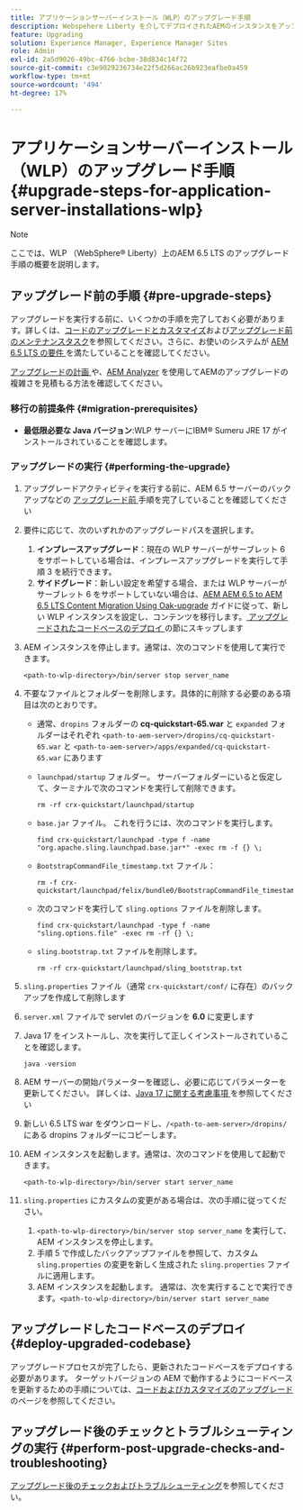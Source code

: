 ```yaml
---
title: アプリケーションサーバーインストール（WLP）のアップグレード手順
description: Webspehere Liberty を介してデプロイされたAEMのインスタンスをアップグレードする方法について説明します。
feature: Upgrading
solution: Experience Manager, Experience Manager Sites
role: Admin
exl-id: 2a5d9026-49bc-4766-bcbe-38d834c14f72
source-git-commit: c3e9029236734e22f5d266ac26b923eafbe0a459
workflow-type: tm+mt
source-wordcount: '494'
ht-degree: 17%

---
```


# アプリケーションサーバーインストール（WLP）のアップグレード手順 {#upgrade-steps-for-application-server-installations-wlp}

>[!NOTE]
>
>ここでは、WLP （WebSphere® Liberty）上のAEM 6.5 LTS のアップグレード手順の概要を説明します。

## アップグレード前の手順 {#pre-upgrade-steps}

アップグレードを実行する前に、いくつかの手順を完了しておく必要があります。詳しくは、[コードのアップグレードとカスタマイズ](/help/sites-deploying/upgrading-code-and-customizations.md)および[アップグレード前のメンテナンスタスク](/help/sites-deploying/pre-upgrade-maintenance-tasks.md)を参照してください。さらに、お使いのシステムが [AEM 6.5 LTS の要件 ](/help/sites-deploying/technical-requirements.md) を満たしていることを確認してください。

[ アップグレードの計画 ](/help/sites-deploying/upgrade-planning.md) や、[AEM Analyzer](/help/sites-deploying/pattern-detector.md) を使用してAEMのアップグレードの複雑さを見積もる方法を確認してください。

### 移行の前提条件 {#migration-prerequisites}

* **最低限必要な Java バージョン**:WLP サーバーにIBM® Sumeru JRE 17 がインストールされていることを確認します。

### アップグレードの実行 {#performing-the-upgrade}

1. アップグレードアクティビティを実行する前に、AEM 6.5 サーバーのバックアップなどの [ アップグレード前 ](#pre-upgrade-steps) 手順を完了していることを確認してください
1. 要件に応じて、次のいずれかのアップグレードパスを選択します。
   1. **インプレースアップグレード**：現在の WLP サーバーがサーブレット 6 をサポートしている場合は、インプレースアップグレードを実行して手順 3 を続行できます。
   1. **サイドグレード**：新しい設定を希望する場合、または WLP サーバーがサーブレット 6 をサポートしていない場合は、[AEM AEM 6.5 to AEM 6.5 LTS Content Migration Using Oak-upgrade](/help/sites-deploying/aem-65-to-aem-65lts-content-migration-using-oak-upgrade.md) ガイドに従って、新しい WLP インスタンスを設定し、コンテンツを移行します。[ アップグレードされたコードベースのデプロイ ](#deploy-upgraded-codebase) の節にスキップします

1. AEM インスタンスを停止します。通常は、次のコマンドを使用して実行できます。

   ```shell
   <path-to-wlp-directory>/bin/server stop server_name
   ```

1. 不要なファイルとフォルダーを削除します。具体的に削除する必要のある項目は次のとおりです。

   * 通常、`dropins` フォルダーの **cq-quickstart-65.war** と `expanded` フォルダーはそれぞれ `<path-to-aem-server>/dropins/cq-quickstart-65.war` と `<path-to-aem-server>/apps/expanded/cq-quickstart-65.war` にあります
   * `launchpad/startup` フォルダー。 サーバーフォルダーにいると仮定して、ターミナルで次のコマンドを実行して削除できます。

     ```shell
     rm -rf crx-quickstart/launchpad/startup
     ```

   * `base.jar` ファイル。 これを行うには、次のコマンドを実行します。

     ```shell
     find crx-quickstart/launchpad -type f -name "org.apache.sling.launchpad.base.jar*" -exec rm -f {} \;
     ```

   * `BootstrapCommandFile_timestamp.txt` ファイル：

     ```shell
     rm -f crx-quickstart/launchpad/felix/bundle0/BootstrapCommandFile_timestamp.txt
     ```

   * 次のコマンドを実行して `sling.options` ファイルを削除します。

     ```shell
     find crx-quickstart/launchpad -type f -name "sling.options.file" -exec rm -rf {} \; 
     ```

   * `sling.bootstrap.txt` ファイルを削除します。

     ```shell
     rm -rf crx-quickstart/launchpad/sling_bootstrap.txt
     ```

1. `sling.properties` ファイル（通常 `crx-quickstart/conf/` に存在）のバックアップを作成して削除します
1. `server.xml` ファイルで servlet のバージョンを **6.0** に変更します
1. Java 17 をインストールし、次を実行して正しくインストールされていることを確認します。

   ```shell
   java -version
   ```

1. AEM サーバーの開始パラメーターを確認し、必要に応じてパラメーターを更新してください。 詳しくは、[Java 17 に関する考慮事項 ](/help/sites-deploying/custom-standalone-install.md#java-17-considerations-java-considerations) を参照してください
1. 新しい 6.5 LTS war をダウンロードし、`/<path-to-aem-server>/dropins/` にある dropins フォルダーにコピーします。
1. AEM インスタンスを起動します。通常は、次のコマンドを使用して起動できます。

   ```shell
   <path-to-wlp-directory>/bin/server start server_name
   ```

1. `sling.properties` にカスタムの変更がある場合は、次の手順に従ってください。

   1. `<path-to-wlp-directory>/bin/server stop server_name` を実行して、AEM インスタンスを停止します。
   1. 手順 5 で作成したバックアップファイルを参照して、カスタム `sling.properties` の変更を新しく生成された `sling.properties` ファイルに適用します。
   1. AEM インスタンスを起動します。 通常は、次を実行することで実行できます。`<path-to-wlp-directory>/bin/server start server_name`

## アップグレードしたコードベースのデプロイ {#deploy-upgraded-codebase}

アップグレードプロセスが完了したら、更新されたコードベースをデプロイする必要があります。 ターゲットバージョンの AEM で動作するようにコードベースを更新するための手順については、[コードおよびカスタマイズのアップグレード](/help/sites-deploying/upgrading-code-and-customizations.md)のページを参照してください。

## アップグレード後のチェックとトラブルシューティングの実行 {#perform-post-upgrade-checks-and-troubleshooting}

[アップグレード後のチェックおよびトラブルシューティング](/help/sites-deploying/post-upgrade-checks-and-troubleshooting.md)を参照してください。
